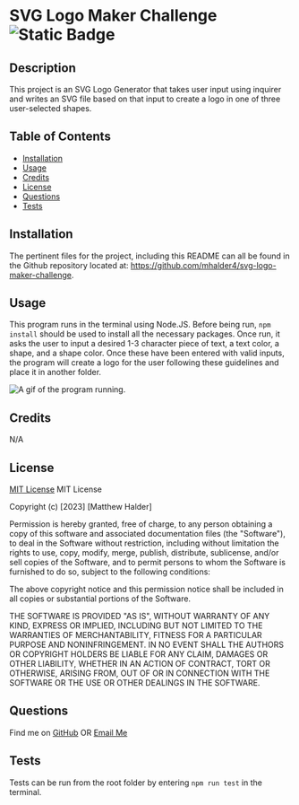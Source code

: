 # SVG Logo Maker Challenge	![Static Badge](https://img.shields.io/badge/MIT_License-grey)
## Description
This project is an SVG Logo Generator that takes user input using inquirer and writes an SVG file based on that input to create a logo in one of three user-selected shapes.
## Table of Contents
- [Installation](#installation)
- [Usage](#usage)
- [Credits](#credits)
- [License](#license)
- [Questions](#questions)
- [Tests](#tests)
## Installation
The pertinent files for the project, including this README can all be found in the Github repository located at: https://github.com/mhalder4/svg-logo-maker-challenge.
## Usage
This program runs in the terminal using Node.JS. Before being run, ```npm install``` should be used to install all the necessary packages. Once run, it asks the user to input a desired 1-3 character piece of text, a text color, a shape, and a shape color. Once these have been entered with valid inputs, the program will create a logo for the user following these guidelines and place it in another folder.

![A gif of the program running.](./assets/gifs/SVG-logo-maker-challenge.gif)
## Credits
N/A
## License
[MIT License](https://choosealicense.com/licenses/mit/)
MIT License

Copyright (c) [2023] [Matthew Halder]

Permission is hereby granted, free of charge, to any person obtaining a copy
of this software and associated documentation files (the "Software"), to deal
in the Software without restriction, including without limitation the rights
to use, copy, modify, merge, publish, distribute, sublicense, and/or sell
copies of the Software, and to permit persons to whom the Software is
furnished to do so, subject to the following conditions:

The above copyright notice and this permission notice shall be included in all
copies or substantial portions of the Software.

THE SOFTWARE IS PROVIDED "AS IS", WITHOUT WARRANTY OF ANY KIND, EXPRESS OR
IMPLIED, INCLUDING BUT NOT LIMITED TO THE WARRANTIES OF MERCHANTABILITY,
FITNESS FOR A PARTICULAR PURPOSE AND NONINFRINGEMENT. IN NO EVENT SHALL THE
AUTHORS OR COPYRIGHT HOLDERS BE LIABLE FOR ANY CLAIM, DAMAGES OR OTHER
LIABILITY, WHETHER IN AN ACTION OF CONTRACT, TORT OR OTHERWISE, ARISING FROM,
OUT OF OR IN CONNECTION WITH THE SOFTWARE OR THE USE OR OTHER DEALINGS IN THE
SOFTWARE.
## Questions
Find me on [GitHub](https://github.com/mhalder4)
  OR
  [Email Me](mailto:placeholderemail@email.com)
## Tests
Tests can be run from the root folder by entering ```npm run test``` in the terminal.